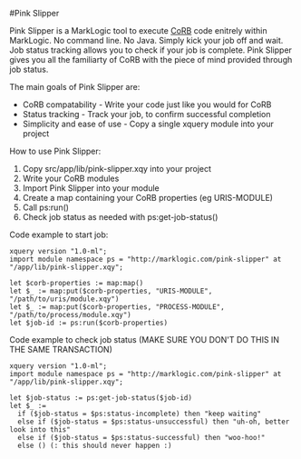 #Pink Slipper

Pink Slipper is a MarkLogic tool to execute [CoRB](https://github.com/marklogic/corb2) code enitrely within MarkLogic.  No command line.  No Java.  Simply kick your job off and wait.  Job status tracking allows you to check if your job is complete.  Pink Slipper gives you all the familiarty of CoRB with the piece of mind provided through job status.

The main goals of Pink Slipper are:

* CoRB compatability - Write your code just like you would for CoRB
* Status tracking - Track your job, to confirm successful completion
* Simplicity and ease of use - Copy a single xquery module into your project

How to use Pink Slipper:

1. Copy src/app/lib/pink-slipper.xqy into your project
2. Write your CoRB modules
3. Import Pink Slipper into your module
4. Create a map containing your CoRB properties (eg URIS-MODULE)
5. Call ps:run()
6. Check job status as needed with ps:get-job-status()

Code example to start job:
```XQuery
xquery version "1.0-ml";
import module namespace ps = "http://marklogic.com/pink-slipper" at "/app/lib/pink-slipper.xqy";

let $corb-properties := map:map()
let $_ := map:put($corb-properties, "URIS-MODULE", "/path/to/uris/module.xqy")
let $_ := map:put($corb-properties, "PROCESS-MODULE", "/path/to/process/module.xqy")
let $job-id := ps:run($corb-properties)
```

Code example to check job status (MAKE SURE YOU DON'T DO THIS IN THE SAME TRANSACTION)
```XQuery
xquery version "1.0-ml";
import module namespace ps = "http://marklogic.com/pink-slipper" at "/app/lib/pink-slipper.xqy";

let $job-status := ps:get-job-status($job-id)
let $_ :=
  if ($job-status = $ps:status-incomplete) then "keep waiting"
  else if ($job-status = $ps:status-unsuccessful) then "uh-oh, better look into this"
  else if ($job-status = $ps:status-successful) then "woo-hoo!"
  else () (: this should never happen :)
```
